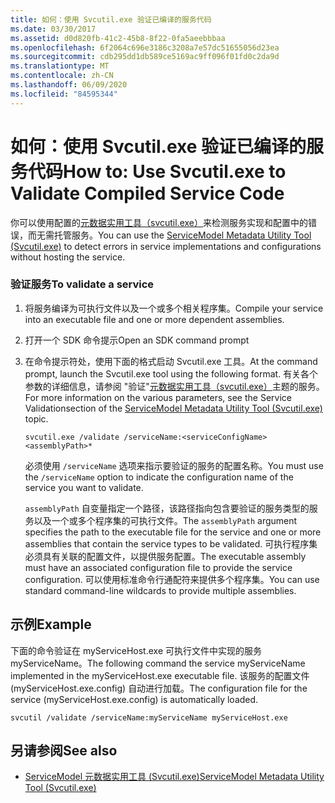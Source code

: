 ```yaml
---
title: 如何：使用 Svcutil.exe 验证已编译的服务代码
ms.date: 03/30/2017
ms.assetid: d0d820fb-41c2-45b8-8f22-0fa5aeebbbaa
ms.openlocfilehash: 6f2064c696e3186c3208a7e57dc51655056d23ea
ms.sourcegitcommit: cdb295dd1db589ce5169ac9ff096f01fd0c2da9d
ms.translationtype: MT
ms.contentlocale: zh-CN
ms.lasthandoff: 06/09/2020
ms.locfileid: "84595344"
---
```

# <a name="how-to-use-svcutilexe-to-validate-compiled-service-code"></a><span data-ttu-id="ab7de-102">如何：使用 Svcutil.exe 验证已编译的服务代码</span><span class="sxs-lookup"><span data-stu-id="ab7de-102">How to: Use Svcutil.exe to Validate Compiled Service Code</span></span>
<span data-ttu-id="ab7de-103">你可以使用配置的[元数据实用工具（svcutil.exe）](../servicemodel-metadata-utility-tool-svcutil-exe.md)来检测服务实现和配置中的错误，而无需托管服务。</span><span class="sxs-lookup"><span data-stu-id="ab7de-103">You can use the [ServiceModel Metadata Utility Tool (Svcutil.exe)](../servicemodel-metadata-utility-tool-svcutil-exe.md) to detect errors in service implementations and configurations without hosting the service.</span></span>  
  
### <a name="to-validate-a-service"></a><span data-ttu-id="ab7de-104">验证服务</span><span class="sxs-lookup"><span data-stu-id="ab7de-104">To validate a service</span></span>  
  
1. <span data-ttu-id="ab7de-105">将服务编译为可执行文件以及一个或多个相关程序集。</span><span class="sxs-lookup"><span data-stu-id="ab7de-105">Compile your service into an executable file and one or more dependent assemblies.</span></span>  
  
2. <span data-ttu-id="ab7de-106">打开一个 SDK 命令提示</span><span class="sxs-lookup"><span data-stu-id="ab7de-106">Open an SDK command prompt</span></span>  
  
3. <span data-ttu-id="ab7de-107">在命令提示符处，使用下面的格式启动 Svcutil.exe 工具。</span><span class="sxs-lookup"><span data-stu-id="ab7de-107">At the command prompt, launch the Svcutil.exe tool using the following format.</span></span> <span data-ttu-id="ab7de-108">有关各个参数的详细信息，请参阅 "验证"[元数据实用工具（svcutil.exe）](../servicemodel-metadata-utility-tool-svcutil-exe.md)主题的服务。</span><span class="sxs-lookup"><span data-stu-id="ab7de-108">For more information on the various parameters, see the Service Validationsection of the [ServiceModel Metadata Utility Tool (Svcutil.exe)](../servicemodel-metadata-utility-tool-svcutil-exe.md) topic.</span></span>  
  
    ```console
    svcutil.exe /validate /serviceName:<serviceConfigName>  <assemblyPath>*  
    ```  
  
     <span data-ttu-id="ab7de-109">必须使用 `/serviceName` 选项来指示要验证的服务的配置名称。</span><span class="sxs-lookup"><span data-stu-id="ab7de-109">You must use the `/serviceName` option to indicate the configuration name of the service you want to validate.</span></span>  
  
     <span data-ttu-id="ab7de-110">`assemblyPath` 自变量指定一个路径，该路径指向包含要验证的服务类型的服务以及一个或多个程序集的可执行文件。</span><span class="sxs-lookup"><span data-stu-id="ab7de-110">The `assemblyPath` argument specifies the path to the executable file for the service and one or more assemblies that contain the service types to be validated.</span></span> <span data-ttu-id="ab7de-111">可执行程序集必须具有关联的配置文件，以提供服务配置。</span><span class="sxs-lookup"><span data-stu-id="ab7de-111">The executable assembly must have an associated configuration file to provide the service configuration.</span></span> <span data-ttu-id="ab7de-112">可以使用标准命令行通配符来提供多个程序集。</span><span class="sxs-lookup"><span data-stu-id="ab7de-112">You can use standard command-line wildcards to provide multiple assemblies.</span></span>  
  
## <a name="example"></a><span data-ttu-id="ab7de-113">示例</span><span class="sxs-lookup"><span data-stu-id="ab7de-113">Example</span></span>  
 <span data-ttu-id="ab7de-114">下面的命令验证在 myServiceHost.exe 可执行文件中实现的服务 myServiceName。</span><span class="sxs-lookup"><span data-stu-id="ab7de-114">The following command the service myServiceName implemented in the myServiceHost.exe executable file.</span></span>  <span data-ttu-id="ab7de-115">该服务的配置文件 (myServiceHost.exe.config) 自动进行加载。</span><span class="sxs-lookup"><span data-stu-id="ab7de-115">The configuration file for the service (myServiceHost.exe.config) is automatically loaded.</span></span>  
  
```console  
svcutil /validate /serviceName:myServiceName myServiceHost.exe  
```  
  
## <a name="see-also"></a><span data-ttu-id="ab7de-116">另请参阅</span><span class="sxs-lookup"><span data-stu-id="ab7de-116">See also</span></span>

- [<span data-ttu-id="ab7de-117">ServiceModel 元数据实用工具 (Svcutil.exe)</span><span class="sxs-lookup"><span data-stu-id="ab7de-117">ServiceModel Metadata Utility Tool (Svcutil.exe)</span></span>](../servicemodel-metadata-utility-tool-svcutil-exe.md)
